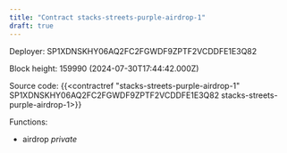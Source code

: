 ```yaml
---
title: "Contract stacks-streets-purple-airdrop-1"
draft: true
---
```

Deployer: SP1XDNSKHY06AQ2FC2FGWDF9ZPTF2VCDDFE1E3Q82


 



Block height: 159990 (2024-07-30T17:44:42.000Z)

Source code: {{<contractref "stacks-streets-purple-airdrop-1" SP1XDNSKHY06AQ2FC2FGWDF9ZPTF2VCDDFE1E3Q82 stacks-streets-purple-airdrop-1>}}

Functions:

* airdrop _private_
